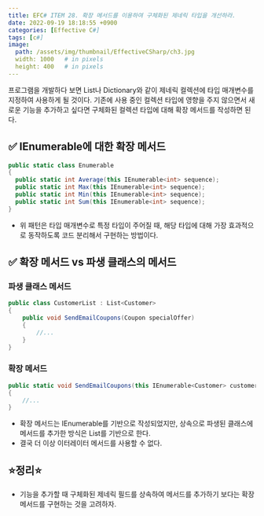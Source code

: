 ```yaml
---
title: EFC# ITEM 28. 확장 메서드를 이용하여 구체화된 제네릭 타입을 개선하라.
date: 2022-09-19 18:18:55 +0900
categories: [Effective C#]
tags: [c#]
image:
  path: /assets/img/thumbnail/EffectiveCSharp/ch3.jpg
  width: 1000   # in pixels
  height: 400   # in pixels
---
```


프로그램을 개발하다 보면 List<int>나 Dictionary<Custom>와 같이 제네릭 컬렉션에 타입 매개변수를 지정하여 사용하게 될 것이다. 기존에 사용 중인 컬렉션 타입에 영향을 주지 않으면서 새로운 기능을 추가하고 싶다면 구체화된 컬렉션 타입에 대해 확장 메서드를 작성하면 된다.

## ✅ IEnumerable에 대한 확장 메서드
```csharp
public static class Enumerable
{
  public static int Average(this IEnumerable<int> sequence);
  public static int Max(this IEnumerable<int> sequence);
  public static int Min(this IEnumerable<int> sequence);
  public static int Sum(this IEnumerable<int> sequence);
}
```
- 위 패턴은 타입 매개변수로 특정 타입이 주어질 때, 해당 타입에 대해 가장 효과적으로 동작하도록 코드 분리해서 구현하는 방법이다.

## ✅ 확장 메서드 vs 파생 클래스의 메서드
### 파생 클래스 메서드
```csharp
public class CustomerList : List<Customer>
{
    public void SendEmailCoupons(Coupon specialOffer)
    {
        //...
    }
}
```
### 확장 메서드
```csharp
public static void SendEmailCoupons(this IEnumerable<Customer> customers, Coupon specialOffer)
{
    //...
}
```

- 확장 메서드는 IEnumerable<Customer>를 기반으로 작성되었지만, 상속으로 파생된 클래스에 메서드를 추가한 방식은 List<Customer>를 기반으로 한다.
- 결국 더 이상 이터레이터 메서드를 사용할 수 없다.

## ⭐정리⭐
- 기능을 추가할 때 구체화된 제네릭 필드를 상속하여 메서드를 추가하기 보다는 확장메서드를 구현하는 것을 고려하자.